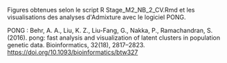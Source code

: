 Figures obtenues selon le script R Stage_M2_NB_2_CV.Rmd et les visualisations des analyses d'Admixture avec le logiciel PONG.

PONG : 
Behr, A. A., Liu, K. Z., Liu-Fang, G., Nakka, P., Ramachandran, S. (2016). pong: fast analysis and visualization of latent clusters in population genetic data. Bioinformatics, 32(18), 2817–2823. https://doi.org/10.1093/bioinformatics/btw327 
